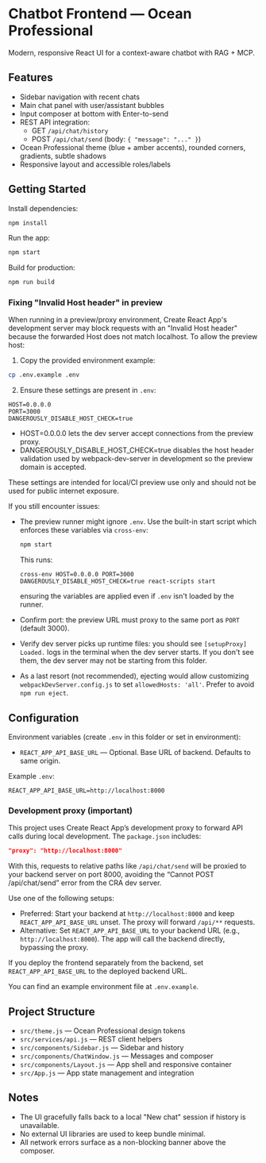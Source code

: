 # Chatbot Frontend — Ocean Professional

Modern, responsive React UI for a context-aware chatbot with RAG + MCP.

## Features

- Sidebar navigation with recent chats
- Main chat panel with user/assistant bubbles
- Input composer at bottom with Enter-to-send
- REST API integration:
  - GET `/api/chat/history`
  - POST `/api/chat/send` (body: `{ "message": "..." }`)
- Ocean Professional theme (blue + amber accents), rounded corners, gradients, subtle shadows
- Responsive layout and accessible roles/labels

## Getting Started

Install dependencies:
```bash
npm install
```

Run the app:
```bash
npm start
```

Build for production:
```bash
npm run build
```

### Fixing "Invalid Host header" in preview

When running in a preview/proxy environment, Create React App's development server may block requests with an "Invalid Host header" because the forwarded Host does not match localhost. To allow the preview host:

1) Copy the provided environment example:
```bash
cp .env.example .env
```

2) Ensure these settings are present in `.env`:
```
HOST=0.0.0.0
PORT=3000
DANGEROUSLY_DISABLE_HOST_CHECK=true
```

- HOST=0.0.0.0 lets the dev server accept connections from the preview proxy.
- DANGEROUSLY_DISABLE_HOST_CHECK=true disables the host header validation used by webpack-dev-server in development so the preview domain is accepted.

These settings are intended for local/CI preview use only and should not be used for public internet exposure.

If you still encounter issues:
- The preview runner might ignore `.env`. Use the built-in start script which enforces these variables via `cross-env`:
  ```bash
  npm start
  ```
  This runs:
  ```
  cross-env HOST=0.0.0.0 PORT=3000 DANGEROUSLY_DISABLE_HOST_CHECK=true react-scripts start
  ```
  ensuring the variables are applied even if `.env` isn't loaded by the runner.

- Confirm port: the preview URL must proxy to the same port as `PORT` (default 3000).

- Verify dev server picks up runtime files: you should see `[setupProxy] Loaded.` logs in the terminal when the dev server starts. If you don't see them, the dev server may not be starting from this folder.

- As a last resort (not recommended), ejecting would allow customizing `webpackDevServer.config.js` to set `allowedHosts: 'all'`. Prefer to avoid `npm run eject`.

## Configuration

Environment variables (create `.env` in this folder or set in environment):

- `REACT_APP_API_BASE_URL` — Optional. Base URL of backend. Defaults to same origin.

Example `.env`:
```
REACT_APP_API_BASE_URL=http://localhost:8000
```

### Development proxy (important)

This project uses Create React App’s development proxy to forward API calls during local development. The `package.json` includes:
```json
"proxy": "http://localhost:8000"
```
With this, requests to relative paths like `/api/chat/send` will be proxied to your backend server on port 8000, avoiding the “Cannot POST /api/chat/send” error from the CRA dev server.

Use one of the following setups:
- Preferred: Start your backend at `http://localhost:8000` and keep `REACT_APP_API_BASE_URL` unset. The proxy will forward `/api/**` requests.
- Alternative: Set `REACT_APP_API_BASE_URL` to your backend URL (e.g., `http://localhost:8000`). The app will call the backend directly, bypassing the proxy.

If you deploy the frontend separately from the backend, set `REACT_APP_API_BASE_URL` to the deployed backend URL.

You can find an example environment file at `.env.example`.

## Project Structure

- `src/theme.js` — Ocean Professional design tokens
- `src/services/api.js` — REST client helpers
- `src/components/Sidebar.js` — Sidebar and history
- `src/components/ChatWindow.js` — Messages and composer
- `src/components/Layout.js` — App shell and responsive container
- `src/App.js` — App state management and integration

## Notes

- The UI gracefully falls back to a local "New chat" session if history is unavailable.
- No external UI libraries are used to keep bundle minimal.
- All network errors surface as a non-blocking banner above the composer.
